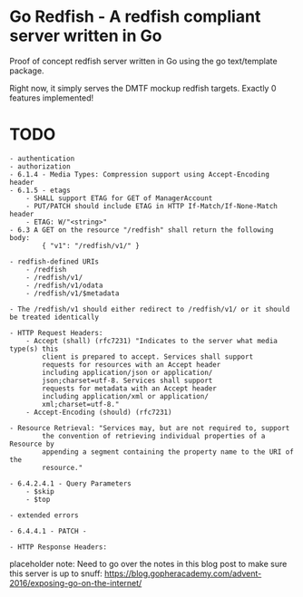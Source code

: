 Go Redfish - A redfish compliant server written in Go
===============

Proof of concept redfish server written in Go using the go text/template package.

Right now, it simply serves the DMTF mockup redfish targets. Exactly 0 features implemented!


TODO
====
    - authentication
    - authorization
    - 6.1.4 - Media Types: Compression support using Accept-Encoding header
    - 6.1.5 - etags
        - SHALL support ETAG for GET of ManagerAccount
        - PUT/PATCH should include ETAG in HTTP If-Match/If-None-Match header
        - ETAG: W/"<string>"
    - 6.3 A GET on the resource "/redfish" shall return the following body:
            { "v1": "/redfish/v1/" }

    - redfish-defined URIs
        - /redfish
        - /redfish/v1/
        - /redfish/v1/odata
        - /redfish/v1/$metadata

    - The /redfish/v1 should either redirect to /redfish/v1/ or it should be treated identically

    - HTTP Request Headers:
        - Accept (shall) (rfc7231) "Indicates to the server what media type(s) this
            client is prepared to accept. Services shall support
            requests for resources with an Accept header
            including application/json or application/
            json;charset=utf-8. Services shall support
            requests for metadata with an Accept header
            including application/xml or application/
            xml;charset=utf-8."
        - Accept-Encoding (should) (rfc7231)

    - Resource Retrieval: "Services may, but are not required to, support
            the convention of retrieving individual properties of a Resource by
            appending a segment containing the property name to the URI of the
            resource."

    - 6.4.2.4.1 - Query Parameters
        - $skip
        - $top

    - extended errors

    - 6.4.4.1 - PATCH -

    - HTTP Response Headers:


placeholder note:
Need to go over the notes in this blog post to make sure this server is up to snuff:
https://blog.gopheracademy.com/advent-2016/exposing-go-on-the-internet/
